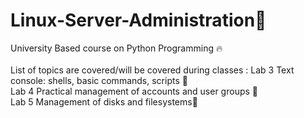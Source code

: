 # Linux-Server-Administration🎯
University Based course on Python Programming 🔥<br>
<br>
List of topics are covered/will be covered during classes :
Lab 3 Text console: shells, basic commands, scripts 📂<br>
Lab 4 Practical management of accounts and user groups 📗<br>
Lab 5 Management of disks and filesystems🎒<br>
